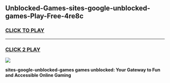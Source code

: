 
## Unblocked-Games-sites-google-unblocked-games-Play-Free-4re8c
<h3>
<a href="https://premium76.site?title=sites-google-unblocked-games&ref=21A">CLICK TO PLAY</a></h3>
<hr>

<h3>
<a href="https://premium76.site?title=sites-google-unblocked-games&ref=21A">CLICK 2 PLAY</a>
  
</h3>

<a href="https://premium76.site?title=sites-google-unblocked-games&ref=21A"><img src="https://clearcache.store/games.png"></a>


**sites-google-unblocked-games games unblocked: Your Gateway to Fun and Accessible Online Gaming**
